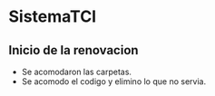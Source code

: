 # SistemaTCI
## Inicio de la renovacion
* Se acomodaron las carpetas.
* Se acomodo el codigo y elimino lo que no servia.